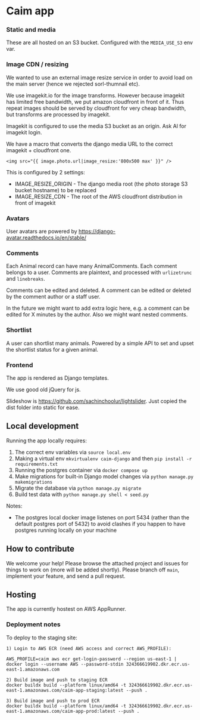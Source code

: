 
# Caim app


### Static and media

These are all hosted on an S3 bucket. Configured with the `MEDIA_USE_S3` env var.

### Image CDN / resizing

We wanted to use an external image resize service in order to avoid load on the main server (hence we rejected sorl-thumnail etc). 

We use imagekit.io for the image transforms. However because imagekit has limited free bandwidth, we put amazon cloudfront in front of it. Thus repeat images should be served by cloudfront for very cheap bandwidth, but transforms are processed by imagekit.

Imagekit is configured to use the media S3 bucket as an origin. Ask Al for imagekit login.

We have a macro that converts the django media URL to the correct imagekit + cloudfront one. 

```
<img src="{{ image.photo.url|image_resize:'800x500 max' }}" />
```

This is configured by 2 settings:
- IMAGE_RESIZE_ORIGIN - The django media root (the photo storage S3 bucket hostname) to be replaced
- IMAGE_RESIZE_CDN - The root of the AWS cloudfront distribution in front of imagekit

### Avatars

User avatars are powered by https://django-avatar.readthedocs.io/en/stable/

### Comments

Each Animal record can have many AnimalComments. Each comment belongs to a user. Comments are plaintext, and processed with `urlizetrunc` and `linebreaks`.

Comments can be edited and deleted. A comment can be edited or deleted by the comment author or a staff user.

In the future we might want to add extra logic here, e.g. a comment can be edited for X minutes by the author. Also we might want nested comments.

### Shortlist

A user can shortlist many animals. Powered by a simple API to set and upset the shortlist status for a given animal.

### Frontend

The app is rendered as Django templates.

We use good old jQuery for js. 

Slideshow is https://github.com/sachinchoolur/lightslider. Just copied the dist folder into static for ease.


## Local development

Running the app locally requires:

1. The correct env variables via `source local.env`
2. Making a virtual env `mkvirtualenv caim-django` and then `pip install -r requirements.txt`
3. Running the postgres container via `docker compose up`
4. Make migrations for built-in Django model changes via `python manage.py makemigrations`
5. Migrate the database via `python manage.py migrate`
6. Build test data with `python manage.py shell < seed.py`

Notes:
- The postgres local docker image listenes on port 5434 (rather than the default postgres port of 5432) to avoid clashes if you happen to have postgres running locally on your machine

## How to contribute

We welcome your help! Please browse the attached project and issues for things to work on (more will be added shortly). Please branch off `main`, implement your feature, and send a pull request.

## Hosting

The app is currently hostest on AWS AppRunner. 

### Deployment notes

To deploy to the staging site:

```
1) Login to AWS ECR (need AWS access and correct AWS_PROFILE):

AWS_PROFILE=caim aws ecr get-login-password --region us-east-1 | docker login --username AWS --password-stdin 324366619902.dkr.ecr.us-east-1.amazonaws.com

2) Build image and push to staging ECR
docker buildx build --platform linux/amd64 -t 324366619902.dkr.ecr.us-east-1.amazonaws.com/caim-app-staging:latest --push .

3) Build image and push to prod ECR
docker buildx build --platform linux/amd64 -t 324366619902.dkr.ecr.us-east-1.amazonaws.com/caim-app-prod:latest --push .
```